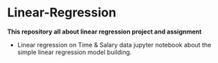 # Linear-Regression
**This repository all about linear regression project and assignment**  
* Linear regression on Time & Salary data jupyter notebook about the simple linear regression model building. 
